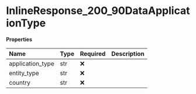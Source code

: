 # InlineResponse_200_90DataApplicationType

**Properties**

| Name             | Type | Required | Description |
| :--------------- | :--- | :------- | :---------- |
| application_type | str  | ❌       |             |
| entity_type      | str  | ❌       |             |
| country          | str  | ❌       |             |
